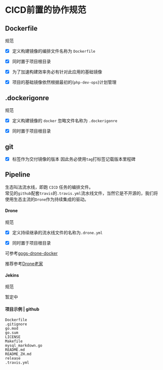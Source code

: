 # CICD前置的协作规范

## Dockerfile

规范

- [x] 定义构建镜像的编排文件名称为 `Dockerfile`

- [x] 同时置于项目根目录

- [x] 为了加速构建效率务必有针对此应用的基础镜像

- [x] 项目的基础镜像依然根据最初的(`php-dev-ops`)计划管理

## .dockerigonre 

规范

- [x] 定义构建镜像的 `docker` 忽略文件名称为 `.dockerigonre `

- [x] 同时置于项目根目录


## git

- [x] 标签作为交付镜像的版本 因此务必使用`tag`打标签记载版本里程碑



## Pipeline

生态叫法流水线，即跑 `CICD` 任务的编排文件。  
常见的`github`配套`travis`的`.travis.yml`流水线文件，当然它是不开源的，我们将使用生态主流的`Drone`作为持续集成的驱动。 



#### Drone

规范
- [x] 定义持续继承的流水线文件的名称为`.drone.yml` 

- [x] 同时置于项目根目录

可参考[gogs-drone-docker](https://github.com/alicfeng/gogs-drone-docker)

推荐参考[Drone老家](https://docs.drone.io)



#### Jekins

规范

暂定中



#### 项目示例 | github

```
Dockerfile
.gitignore
go.mod
go.sum
LICENSE
Makefile
mysql_markdown.go
README.md
README_ZH.md
release
.travis.yml
```

